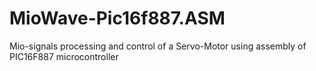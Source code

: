 # MioWave-Pic16f887.ASM
Mio-signals processing and control of a Servo-Motor using assembly of PIC16F887 microcontroller
